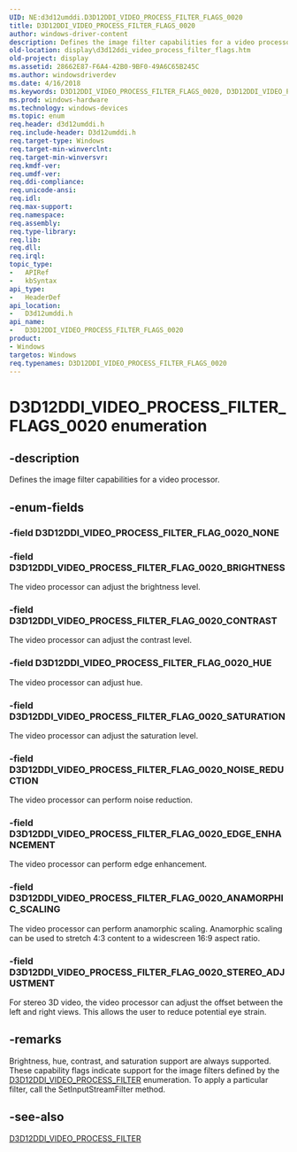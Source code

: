 ```yaml
---
UID: NE:d3d12umddi.D3D12DDI_VIDEO_PROCESS_FILTER_FLAGS_0020
title: D3D12DDI_VIDEO_PROCESS_FILTER_FLAGS_0020
author: windows-driver-content
description: Defines the image filter capabilities for a video processor.
old-location: display\d3d12ddi_video_process_filter_flags.htm
old-project: display
ms.assetid: 28662E87-F6A4-42B0-9BF0-49A6C65B245C
ms.author: windowsdriverdev
ms.date: 4/16/2018
ms.keywords: D3D12DDI_VIDEO_PROCESS_FILTER_FLAGS_0020, D3D12DDI_VIDEO_PROCESS_FILTER_FLAGS_0020 enumeration [Display Devices], D3D12DDI_VIDEO_PROCESS_FILTER_FLAG_0020_ANAMORPHIC_SCALING, D3D12DDI_VIDEO_PROCESS_FILTER_FLAG_0020_BRIGHTNESS, D3D12DDI_VIDEO_PROCESS_FILTER_FLAG_0020_CONTRAST, D3D12DDI_VIDEO_PROCESS_FILTER_FLAG_0020_EDGE_ENHANCEMENT, D3D12DDI_VIDEO_PROCESS_FILTER_FLAG_0020_HUE, D3D12DDI_VIDEO_PROCESS_FILTER_FLAG_0020_NOISE_REDUCTION, D3D12DDI_VIDEO_PROCESS_FILTER_FLAG_0020_NONE, D3D12DDI_VIDEO_PROCESS_FILTER_FLAG_0020_SATURATION, D3D12DDI_VIDEO_PROCESS_FILTER_FLAG_0020_STEREO_ADJUSTMENT, d3d12umddi/D3D12DDI_VIDEO_PROCESS_FILTER_FLAGS_0020, d3d12umddi/D3D12DDI_VIDEO_PROCESS_FILTER_FLAG_0020_ANAMORPHIC_SCALING, d3d12umddi/D3D12DDI_VIDEO_PROCESS_FILTER_FLAG_0020_BRIGHTNESS, d3d12umddi/D3D12DDI_VIDEO_PROCESS_FILTER_FLAG_0020_CONTRAST, d3d12umddi/D3D12DDI_VIDEO_PROCESS_FILTER_FLAG_0020_EDGE_ENHANCEMENT, d3d12umddi/D3D12DDI_VIDEO_PROCESS_FILTER_FLAG_0020_HUE, d3d12umddi/D3D12DDI_VIDEO_PROCESS_FILTER_FLAG_0020_NOISE_REDUCTION, d3d12umddi/D3D12DDI_VIDEO_PROCESS_FILTER_FLAG_0020_NONE, d3d12umddi/D3D12DDI_VIDEO_PROCESS_FILTER_FLAG_0020_SATURATION, d3d12umddi/D3D12DDI_VIDEO_PROCESS_FILTER_FLAG_0020_STEREO_ADJUSTMENT, display.d3d12ddi_video_process_filter_flags
ms.prod: windows-hardware
ms.technology: windows-devices
ms.topic: enum
req.header: d3d12umddi.h
req.include-header: D3d12umddi.h
req.target-type: Windows
req.target-min-winverclnt: 
req.target-min-winversvr: 
req.kmdf-ver: 
req.umdf-ver: 
req.ddi-compliance: 
req.unicode-ansi: 
req.idl: 
req.max-support: 
req.namespace: 
req.assembly: 
req.type-library: 
req.lib: 
req.dll: 
req.irql: 
topic_type:
-	APIRef
-	kbSyntax
api_type:
-	HeaderDef
api_location:
-	D3d12umddi.h
api_name:
-	D3D12DDI_VIDEO_PROCESS_FILTER_FLAGS_0020
product:
- Windows
targetos: Windows
req.typenames: D3D12DDI_VIDEO_PROCESS_FILTER_FLAGS_0020
---
```


# D3D12DDI_VIDEO_PROCESS_FILTER_FLAGS_0020 enumeration


## -description


Defines the image filter capabilities for a video processor. 


## -enum-fields




### -field D3D12DDI_VIDEO_PROCESS_FILTER_FLAG_0020_NONE


### -field D3D12DDI_VIDEO_PROCESS_FILTER_FLAG_0020_BRIGHTNESS

The video processor can adjust the brightness level. 


### -field D3D12DDI_VIDEO_PROCESS_FILTER_FLAG_0020_CONTRAST

The video processor can adjust the contrast level. 


### -field D3D12DDI_VIDEO_PROCESS_FILTER_FLAG_0020_HUE

The video processor can adjust hue. 


### -field D3D12DDI_VIDEO_PROCESS_FILTER_FLAG_0020_SATURATION

The video processor can adjust the saturation level.


### -field D3D12DDI_VIDEO_PROCESS_FILTER_FLAG_0020_NOISE_REDUCTION

The video processor can perform noise reduction. 


### -field D3D12DDI_VIDEO_PROCESS_FILTER_FLAG_0020_EDGE_ENHANCEMENT

The video processor can perform edge enhancement. 


### -field D3D12DDI_VIDEO_PROCESS_FILTER_FLAG_0020_ANAMORPHIC_SCALING

The video processor can perform anamorphic scaling. Anamorphic scaling can be used to stretch 4:3 content to a widescreen 16:9 aspect ratio. 


### -field D3D12DDI_VIDEO_PROCESS_FILTER_FLAG_0020_STEREO_ADJUSTMENT

For stereo 3D video, the video processor can adjust the offset between the left and right views. This allows the user to reduce potential eye strain.


## -remarks



Brightness, hue, contrast, and saturation support are always supported. These capability flags indicate support for the image filters defined by the <a href="https://msdn.microsoft.com/A69E2A06-EA08-465C-A1E9-2D7FAB4E2F81">D3D12DDI_VIDEO_PROCESS_FILTER</a> enumeration. To apply a particular filter, call the SetInputStreamFilter method.




## -see-also




<a href="https://msdn.microsoft.com/A69E2A06-EA08-465C-A1E9-2D7FAB4E2F81">D3D12DDI_VIDEO_PROCESS_FILTER</a>
 

 

